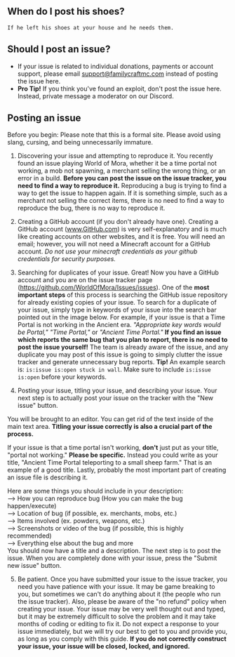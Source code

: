 ## When do I post his shoes?
	If he left his shoes at your house and he needs them.

## Should I post an issue?
* If your issue is related to individual donations, payments or account support, please email support@familycraftmc.com instead of posting the issue here.
* __Pro Tip!__ If you think you've found an exploit, don't post the issue here. Instead, private message a moderator on our Discord.

## Posting an issue
Before you begin: Please note that this is a formal site. Please avoid using slang, cursing, and being unnecessarily immature.

1. Discovering your issue and attempting to reproduce it.
You recently found an issue playing World of Mora, whether it be a time portal not working, a mob not spawning, a merchant selling the wrong thing, or an error in a build. **Before you can post the issue on the issue tracker, you need to find a way to reproduce it.** Reproducing a bug is trying to find a way to get the issue to happen again. If it is something simple, such as a merchant not selling the correct items, there is no need to find a way to reproduce the bug, there is no way to reproduce it.

2. Creating a GitHub account (if you don't already have one).
Creating a GitHub account (www.GitHub.com) is very self-explanatory and is much like creating accounts on other websites, and it is free. You will need an email; however, you will not need a Minecraft account for a GitHub account. *Do not use your minecraft credentials as your github credentials for security purposes.*

3. Searching for duplicates of your issue.
Great! Now you have a GitHub account and you are on the issue tracker page (https://github.com/WorldOfMora/Issues/issues). One of the **most important steps** of this process is searching the GitHub issue repository for already existing copies of your issue. To search for a duplicate of your issue, simply type in keywords of your issue into the search bar pointed out in the image below. For example, if your issue is that a Time Portal is not working in the Ancient era. *"Appropriate key words would be Portal,"* *"Time Portal,"* or *"Ancient Time Portal."* **If you find an issue which reports the same bug that you plan to report, there is no need to post the issue yourself!** The team is already aware of the issue, and any duplicate you may post of this issue is going to simply clutter the issue tracker and generate unnecessary bug reports. 
**Tip!** An example search is: `is:issue is:open stuck in wall`. Make sure to include `is:issue is:open` before your keywords.

4. Posting your issue, titling your issue, and describing your issue.
Your next step is to actually post your issue on the tracker with the "New issue" button.

You will be brought to an editor.  You can get rid of the text inside of the main text area.
**Titling your issue correctly is also a crucial part of the process.** 

If your issue is that a time portal isn't working, **don't** just put as your title, "portal not working." **Please be specific.** Instead you could write as your title, "Ancient Time Portal teleporting to a small sheep farm." That is an example of a good title. Lastly, probably the most important part of creating an issue file is describing it. 

Here are some things you should include in your description:    
--> How you can reproduce bug (How you can make the bug happen/execute)    
--> Location of bug (if possible, ex. merchants, mobs, etc.)    
--> Items involved (ex. powders, weapons, etc.)    
--> Screenshots or video of the bug (if possible, this is highly recommended)    
--> Everything else about the bug and more    
You should now have a title and a description. The next step is to post the issue. When you are completely done with your issue, press the "Submit new issue" button.

5. Be patient.
Once you have submitted your issue to the issue tracker, you need you have patience with your issue. It may be game breaking to you, but sometimes we can't do anything about it (the people who run the issue tracker). Also, please be aware of the "no refund" policy when creating your issue. Your issue may be very well thought out and typed, but it may be extremely difficult to solve the problem and it may take months of coding or editing to fix it. Do not expect a response to your issue immediately, but we will try our best to get to you and provide you, as long as you comply with this guide. **If you do not correctly construct your issue, your issue will be closed, locked, and ignored.**
